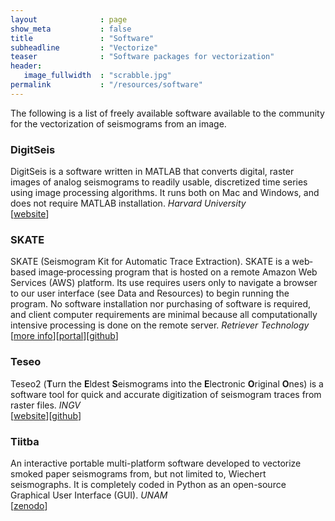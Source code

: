 ```yaml
---
layout              : page
show_meta           : false
title               : "Software"
subheadline         : "Vectorize"
teaser              : "Software packages for vectorization"
header:
   image_fullwidth  : "scrabble.jpg"
permalink           : "/resources/software"
---
```


The following is a list of freely available software available to the community for the vectorization of seismograms from an image.

### DigitSeis
DigitSeis is a software written in MATLAB that converts digital, raster images of analog seismograms to readily usable, discretized time series using image processing algorithms. It runs both on Mac and Windows, and does not require MATLAB installation. *Harvard University*<br>
 [[website](http://www.seismology.harvard.edu/research/DigitSeis.html)]

### SKATE
  SKATE (Seismogram Kit for Automatic Trace Extraction). SKATE is a web‐based image‐processing program that is hosted on a remote Amazon Web Services (AWS) platform. Its use requires users only to navigate a browser to our user interface (see Data and Resources) to begin running the program. No software installation nor purchasing of software is required, and client computer requirements are minimal because all computationally intensive processing is done on the remote server. *Retriever Technology* <br>
 [[more info](https://doi.org/10.1785/0220180006)][[portal](http://seismo.redfish.com/)][[github](https://github.com/retrievertech)]

### Teseo
Teseo2 (**T**urn the **E**ldest **S**eismograms into the
**E**lectronic **O**riginal **O**nes) is a software tool for quick and accurate digitization of seismogram traces from raster files. *INGV*<br>
[[website](http://teseo.rm.ingv.it/)][[github](https://github.com/INGV/teseo2)]


### Tiitba
An interactive portable multi-platform software developed to vectorize smoked paper seismograms from, but not limited to, Wiechert seismographs. It is completely coded in Python as an open-source Graphical User Interface (GUI). *UNAM*<br>
[[zenodo](https://zenodo.org/record/6272823#.YtjQquzMKX0)]
